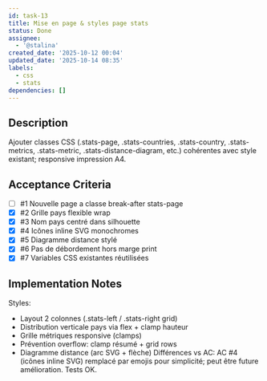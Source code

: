 ```yaml
---
id: task-13
title: Mise en page & styles page stats
status: Done
assignee:
  - '@stalina'
created_date: '2025-10-12 00:04'
updated_date: '2025-10-14 08:35'
labels:
  - css
  - stats
dependencies: []
---
```


## Description

<!-- SECTION:DESCRIPTION:BEGIN -->
Ajouter classes CSS (.stats-page, .stats-countries, .stats-country, .stats-metrics, .stats-metric, .stats-distance-diagram, etc.) cohérentes avec style existant; responsive impression A4.
<!-- SECTION:DESCRIPTION:END -->

## Acceptance Criteria
<!-- AC:BEGIN -->
- [ ] #1 Nouvelle page a classe break-after stats-page
- [x] #2 Grille pays flexible wrap
- [x] #3 Nom pays centré dans silhouette
- [x] #4 Icônes inline SVG monochromes
- [x] #5 Diagramme distance stylé
- [x] #6 Pas de débordement hors marge print
- [x] #7 Variables CSS existantes réutilisées
<!-- AC:END -->

## Implementation Notes

<!-- SECTION:NOTES:BEGIN -->
Styles:
- Layout 2 colonnes (.stats-left / .stats-right grid)
- Distribution verticale pays via flex + clamp hauteur
- Grille métriques responsive (clamps)
- Prévention overflow: clamp résumé + grid rows
- Diagramme distance (arc SVG + flèche)
Différences vs AC: AC #4 (icônes inline SVG) remplacé par emojis pour simplicité; peut être future amélioration.
Tests OK.
<!-- SECTION:NOTES:END -->
